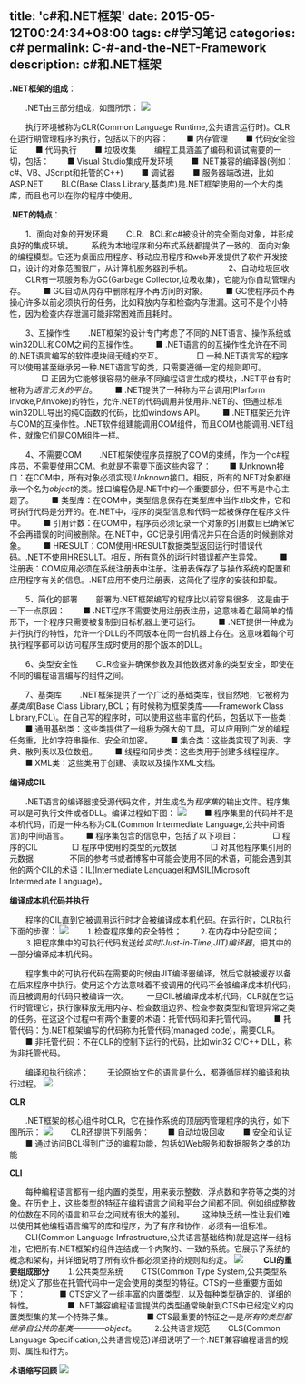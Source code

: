 title: 'c#和.NET框架'
date: 2015-05-12T00:24:34+08:00
tags: c#学习笔记
categories: c#
permalink: C-#-and-the-NET-Framework
description: c#和.NET框架
---
**.NET框架的组成**：

　　.NET由三部分组成，如图所示：
![](/image/cSharp/cSharp1.png)<!--more-->

　　执行环境被称为CLR(Common Language Runtime,公共语言运行时)。CLR在运行期管理程序的执行，包括以下的内容：
　　■ 内存管理
　　■ 代码安全验证
　　■ 代码执行
　　■ 垃圾收集
　　编程工具涵盖了编码和调试需要的一切，包括：
　　■ Visual Studio集成开发环境
　　■ .NET兼容的编译器(例如：c#、VB、JScript和托管的C++)
　　■ 调试器
　　■ 服务器端改进，比如ASP.NET
　　BLC(Base Class Library,基类库)是.NET框架使用的一个大的类库，而且也可以在你的程序中使用。

**.NET的特点**：

　　1、面向对象的开发环境
　　CLR、BCL和c#被设计的完全面向对象，并形成良好的集成环境。
　　系统为本地程序和分布式系统都提供了一致的、面向对象的编程模型。它还为桌面应用程序、移动应用程序和web开发提供了软件开发接口，设计的对象范围很广，从计算机服务器到手机。
　　
　　2、自动垃圾回收
　　CLR有一项服务称为GC(Garbage Collector,垃圾收集)，它能为你自动管理内存。
　　■ GC自动从内存中删除程序不再访问的对象。
　　■ GC使程序员不再操心许多以前必须执行的任务，比如释放内存和检查内存泄漏。这可不是个小特性，因为检查内存泄漏可能非常困难而且耗时。

　　3、互操作性
　　.NET框架的设计专门考虑了不同的.NET语言、操作系统或win32DLL和COM之间的互操作性。
　　■ .NET语言的的互操作性允许在不同的.NET语言编写的软件模块间无缝的交互。
　　　　□ 一种.NET语言写的程序可以使用甚至继承另一种.NET语言写的类，只需要遵循一定的规则即可。
　　　　□ 正因为它能够很容易的继承不同编程语言生成的模块，.NET平台有时被称为*语言无关的平台*。
　　■ .NET提供了一种称为平台调用(Plarform invoke,P/Invoke)的特性，允许.NET的代码调用并使用非.NET的、但通过标准win32DLL导出的纯C函数的代码，比如windows API。
　　■ .NET框架还允许与COM的互操作性。.NET软件组建能调用COM组件，而且COM也能调用.NET组件，就像它们是COM组件一样。

　　4、不需要COM
　　.NET框架使程序员摆脱了COM的束缚，作为一个c#程序员，不需要使用COM。也就是不需要下面这些内容了：
　　■ IUnknown接口：在COM中，所有对象必须实现*IUnknown*接口。相反，所有的.NET对象都继承一个名为*object*的类。接口编程仍是.NET中的一个重要部分，但不再是中心主题了。
　　■ 类型库：在COM中，类型信息保存在类型库中当作.tlb文件，它和可执行代码是分开的。在.NET中，程序的类型信息和代码一起被保存在程序文件中。
　　■ 引用计数：在COM中，程序员必须记录一个对象的引用数目已确保它不会再错误的时间被删除。在.NET中，GC记录引用情况并只在合适的时候删除对象。
　　■ HRESULT：COM使用HRESULT数据类型返回运行时错误代码。.NET不使用HRESULT。相反，所有意外的运行时错误都产生异常。
　　■ 注册表：COM应用必须在系统注册表中注册。注册表保存了与操作系统的配置和应用程序有关的信息。.NET应用不使用注册表，这简化了程序的安装和卸载。

　　5、简化的部署
　　部署为.NET框架编写的程序比以前容易很多，这是由于一下一点原因：
　　■ .NET程序不需要使用注册表注册，这意味着在最简单的情形下，一个程序只需要被复制到目标机器上便可运行。
　　■ .NET提供一种成为并行执行的特性，允许一个DLL的不同版本在同一台机器上存在。这意味着每个可执行程序都可以访问程序生成时使用的那个版本的DLL。

　　6、类型安全性
　　CLR检查并确保参数及其他数据对象的类型安全，即使在不同的编程语言编写的组件之间。

　　7、基类库
　　.NET框架提供了一个广泛的基础类库，很自然地，它被称为*基类库*(Base Class Library,BCL；有时候称为框架类库——Framework Class Library,FCL)。在自己写的程序时，可以使用这些丰富的代码，包括以下一些类：
　　■ 通用基础类：这些类提供了一组极为强大的工具，可以应用到广发的编程任务重，比如字符串操作、安全和加密。
　　■ 集合类：这些类实现了列表、字典、散列表以及位数组。
　　■ 线程和同步类：这些类用于创建多线程程序。
　　■ XML类：这些类用于创建、读取以及操作XML文档。

**编译成CIL**

　　.NET语言的编译器接受源代码文件，并生成名为*程序集*的输出文件。程序集可以是可执行文件或者DLL。编译过程如下图：
![](/image/cSharp/cSharp2.png)
　　■ 程序集里的代码并不是本机代码，而是一种名称为CIL(Common Intermediate Language,公共中间语言)的中间语言。
　　■ 程序集包含的信息中，包括了以下项目：
　　　　□ 程序的CIL
　　　　□ 程序中使用的类型的元数据
　　　　□ 对其他程序集引用的元数据
　　
　　不同的参考书或者博客中可能会使用不同的术语，可能会遇到其他的两个CIL的术语：IL(Intermediate Language)和MSIL(Microsoft Intermediate Language)。

**编译成本机代码并执行**

　　程序的CIL直到它被调用运行时才会被编译成本机代码。在运行时，CLR执行下面的步骤：
![](/image/cSharp/cSharp3.png)
　　⒈检查程序集的安全特性；
　　⒉在内存中分配空间；
　　⒊把程序集中的可执行代码发送给*实时(Just-in-Time,JIT)编译器*，把其中的一部分编译成本机代码。

　　程序集中的可执行代码在需要的时候由JIT编译器编译，然后它就被缓存以备在后来程序中执行。使用这个方法意味着不被调用的代码不会被编译成本机代码，而且被调用的代码只被编译一次。
　　一旦CIL被编译成本机代码，CLR就在它运行时管理它，执行像释放无用内存、检查数组边界、检查参数类型和管理异常之类的任务。在这这个过程中有两个重要的术语：托管代码和非托管代码。
　　■ 托管代码：为.NET框架编写的代码称为托管代码(managed code)，需要CLR。
　　■ 非托管代码：不在CLR的控制下运行的代码，比如win32 C/C++ DLL，称为非托管代码。

　　编译和执行综述：
　　无论原始文件的语言是什么，都遵循同样的编译和执行过程。
![](/image/cSharp/cSharp4.png)

**CLR**

　　.NET框架的核心组件时CLR，它在操作系统的顶层丙管理程序的执行，如下图所示：
![](/image/cSharp/cSharp5.png)
　　CLR还提供下列服务：
　　■ 自动垃圾回收
　　■ 安全和认证
　　■ 通过访问BCL得到广泛的编程功能，包括如Web服务和数据服务之类的功能

**CLI**

　　每种编程语言都有一组内置的类型，用来表示整数、浮点数和字符等之类的对象。在历史上，这些类型的特征在编程语言之间和平台之间都不同。例如组成整数的位数在不同的语言和平台之间就有很大的差别。
　　这种缺乏统一性让我们难以使用其他编程语言编写的库和程序，为了有序和协作，必须有一组标准。
　　CLI(Common Language Infrastructure,公共语言基础结构)就是这样一组标准，它把所有.NET框架的组件连结成一个内聚的、一致的系统。它展示了系统的概念和架构，并详细说明了所有软件都必须坚持的规则和约定。
![](/image/cSharp/cSharp6.png)
　　
**CLI的重要组成部分**
　　⒈公共类型系统
　　CTS(Common Type System,公共类型系统)定义了那些在托管代码中一定会使用的类型的特征。CTS的一些重要方面如下：
　　　　■ CTS定义了一组丰富的内置类型，以及每种类型确定的、详细的特性。
　　　　■ .NET兼容编程语言提供的类型通常映射到CTS中已经定义的内置类型集的某一个特殊子集。
　　　　■ CTS最重要的特征之一是*所有的类型都继承自公共的基类————object*。
　　⒉公共语言规范
　　CLS(Common Language Specification,公共语言规范)详细说明了一个.NET兼容编程语言的规则、属性和行为。

**术语缩写回顾**
![](/image/cSharp/cSharp7.png)
